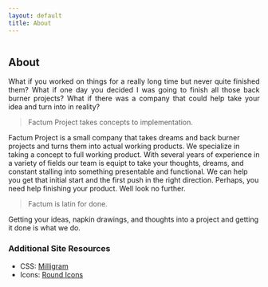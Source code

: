 ```yaml
---
layout: default
title: About
---
```

<div class="row">
<div class="column column-80 column-offset-10">
<h2>About</h2>
<p style="text-align:justify">
What if you worked on things for a really long time but never quite finished them? What if one day you decided I was going to finish all those back burner projects? What if there was a company that could help take your idea and turn into in reality?
<blockquote>Factum Project takes concepts to implementation.</blockquote> Factum Project is a small company that takes dreams and back burner projects and turns them into actual working products. We specialize in taking a concept to full working
product. With several years of experience in a variety of fields our team is equipt to take your thoughts, dreams, and constant stalling into something presentable and functional. We can help you get that initial start and the first
push in the right direction. Perhaps, you need help finishing your product. Well look no further.
<blockquote>Factum is latin for done.</blockquote> Getting your ideas, napkin drawings, and thoughts into a project and getting it done is what we do.
</p>
<h3>Additional Site Resources</h3>
<ul>
<li>CSS: <a href="https://github.com/milligram/milligram/">Milligram</a></li>
<li>Icons: <a href="https://www.roundicons.com/">Round Icons</a></li>
</ul>
</div>
</div>